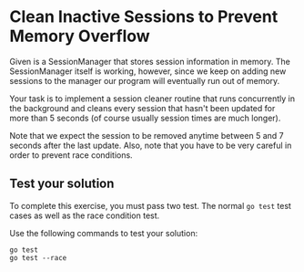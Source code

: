 # Clean Inactive Sessions to Prevent Memory Overflow

Given is a SessionManager that stores session information in
memory. The SessionManager itself is working, however, since we
keep on adding new sessions to the manager our program will
eventually run out of memory.

Your task is to implement a session cleaner routine that runs
concurrently in the background and cleans every session that
hasn't been updated for more than 5 seconds (of course usually
session times are much longer).

Note that we expect the session to be removed anytime between 5 and 7
seconds after the last update. Also, note that you have to be very
careful in order to prevent race conditions.

## Test your solution

To complete this exercise, you must pass two test. The normal `go
test` test cases as well as the race condition test.

Use the following commands to test your solution:
```
go test
go test --race
```
